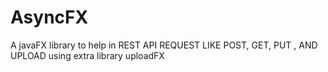 # AsyncFX
A javaFX library to help in REST API REQUEST LIKE POST, GET, PUT , AND UPLOAD using extra library uploadFX
